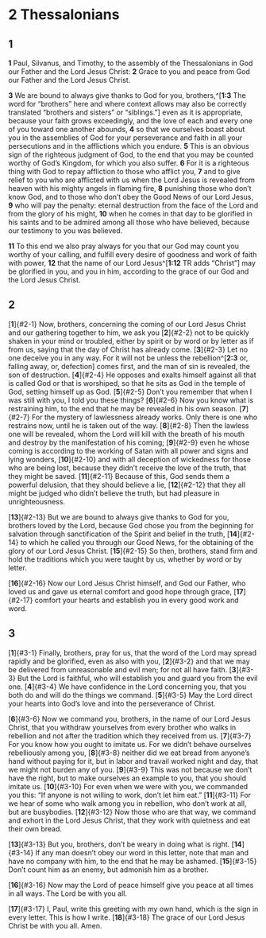 # 2 Thessalonians

## 1 
**1** Paul, Silvanus, and Timothy, to the assembly of the Thessalonians in God our Father and the Lord Jesus Christ: **2** Grace to you and peace from God our Father and the Lord Jesus Christ. 

**3** We are bound to always give thanks to God for you, brothers,^[**1:3** The word for “brothers” here and where context allows may also be correctly translated “brothers and sisters” or “siblings.”] even as it is appropriate, because your faith grows exceedingly, and the love of each and every one of you toward one another abounds, **4** so that we ourselves boast about you in the assemblies of God for your perseverance and faith in all your persecutions and in the afflictions which you endure. **5** This is an obvious sign of the righteous judgment of God, to the end that you may be counted worthy of God’s Kingdom, for which you also suffer. **6** For it is a righteous thing with God to repay affliction to those who afflict you, **7** and to give relief to you who are afflicted with us when the Lord Jesus is revealed from heaven with his mighty angels in flaming fire, **8** punishing those who don’t know God, and to those who don’t obey the Good News of our Lord Jesus, **9** who will pay the penalty: eternal destruction from the face of the Lord and from the glory of his might, **10** when he comes in that day to be glorified in his saints and to be admired among all those who have believed, because our testimony to you was believed. 


**11** To this end we also pray always for you that our God may count you worthy of your calling, and fulfill every desire of goodness and work of faith with power, **12** that the name of our Lord Jesus^[**1:12** TR adds “Christ”] may be glorified in you, and you in him, according to the grace of our God and the Lord Jesus Christ.
 

## 2 
[**1**]{#2-1} Now, brothers, concerning the coming of our Lord Jesus Christ and our gathering together to him, we ask you [**2**]{#2-2} not to be quickly shaken in your mind or troubled, either by spirit or by word or by letter as if from us, saying that the day of Christ has already come. [**3**]{#2-3} Let no one deceive you in any way. For it will not be unless the rebellion^[**2:3** or, falling away, or, defection] comes first, and the man of sin is revealed, the son of destruction. [**4**]{#2-4} He opposes and exalts himself against all that is called God or that is worshiped, so that he sits as God in the temple of God, setting himself up as God. [**5**]{#2-5} Don’t you remember that when I was still with you, I told you these things? [**6**]{#2-6} Now you know what is restraining him, to the end that he may be revealed in his own season. [**7**]{#2-7} For the mystery of lawlessness already works. Only there is one who restrains now, until he is taken out of the way. [**8**]{#2-8} Then the lawless one will be revealed, whom the Lord will kill with the breath of his mouth and destroy by the manifestation of his coming; [**9**]{#2-9} even he whose coming is according to the working of Satan with all power and signs and lying wonders, [**10**]{#2-10} and with all deception of wickedness for those who are being lost, because they didn’t receive the love of the truth, that they might be saved. [**11**]{#2-11} Because of this, God sends them a powerful delusion, that they should believe a lie, [**12**]{#2-12} that they all might be judged who didn’t believe the truth, but had pleasure in unrighteousness. 


[**13**]{#2-13} But we are bound to always give thanks to God for you, brothers loved by the Lord, because God chose you from the beginning for salvation through sanctification of the Spirit and belief in the truth, [**14**]{#2-14} to which he called you through our Good News, for the obtaining of the glory of our Lord Jesus Christ. [**15**]{#2-15} So then, brothers, stand firm and hold the traditions which you were taught by us, whether by word or by letter. 

[**16**]{#2-16} Now our Lord Jesus Christ himself, and God our Father, who loved us and gave us eternal comfort and good hope through grace, [**17**]{#2-17} comfort your hearts and establish you in every good work and word. 

## 3 
[**1**]{#3-1} Finally, brothers, pray for us, that the word of the Lord may spread rapidly and be glorified, even as also with you, [**2**]{#3-2} and that we may be delivered from unreasonable and evil men; for not all have faith. [**3**]{#3-3} But the Lord is faithful, who will establish you and guard you from the evil one. [**4**]{#3-4} We have confidence in the Lord concerning you, that you both do and will do the things we command. [**5**]{#3-5} May the Lord direct your hearts into God’s love and into the perseverance of Christ. 

[**6**]{#3-6} Now we command you, brothers, in the name of our Lord Jesus Christ, that you withdraw yourselves from every brother who walks in rebellion and not after the tradition which they received from us. [**7**]{#3-7} For you know how you ought to imitate us. For we didn’t behave ourselves rebelliously among you, [**8**]{#3-8} neither did we eat bread from anyone’s hand without paying for it, but in labor and travail worked night and day, that we might not burden any of you. [**9**]{#3-9} This was not because we don’t have the right, but to make ourselves an example to you, that you should imitate us. [**10**]{#3-10} For even when we were with you, we commanded you this: “If anyone is not willing to work, don’t let him eat.” [**11**]{#3-11} For we hear of some who walk among you in rebellion, who don’t work at all, but are busybodies. [**12**]{#3-12} Now those who are that way, we command and exhort in the Lord Jesus Christ, that they work with quietness and eat their own bread. 

[**13**]{#3-13} But you, brothers, don’t be weary in doing what is right. [**14**]{#3-14} If any man doesn’t obey our word in this letter, note that man and have no company with him, to the end that he may be ashamed. [**15**]{#3-15} Don’t count him as an enemy, but admonish him as a brother. 

[**16**]{#3-16} Now may the Lord of peace himself give you peace at all times in all ways. The Lord be with you all. 

[**17**]{#3-17} I, Paul, write this greeting with my own hand, which is the sign in every letter. This is how I write. [**18**]{#3-18} The grace of our Lord Jesus Christ be with you all. Amen. 